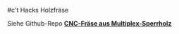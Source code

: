 #c't Hacks Holzfräse

Siehe Github-Repo **[CNC-Fräse aus Multiplex-Sperrholz](https://github.com/heise/WOODMILL)**

